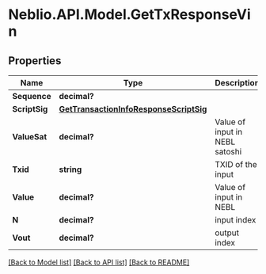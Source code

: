 # Neblio.API.Model.GetTxResponseVin
## Properties

Name | Type | Description | Notes
------------ | ------------- | ------------- | -------------
**Sequence** | **decimal?** |  | [optional] 
**ScriptSig** | [**GetTransactionInfoResponseScriptSig**](GetTransactionInfoResponseScriptSig.md) |  | [optional] 
**ValueSat** | **decimal?** | Value of input in NEBL satoshi | [optional] 
**Txid** | **string** | TXID of the input | [optional] 
**Value** | **decimal?** | Value of input in NEBL | [optional] 
**N** | **decimal?** | input index | [optional] 
**Vout** | **decimal?** | output index | [optional] 

[[Back to Model list]](../README.md#documentation-for-models) [[Back to API list]](../README.md#documentation-for-api-endpoints) [[Back to README]](../README.md)

